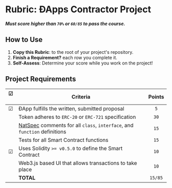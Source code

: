 # Rubric: ÐApps Contractor Project

_**Must score higher than `70%` or `60/85` to pass the course.**_

## How to Use

1. **Copy this Rubric**: to the root of your project's repository.
2. **Finish a Requirement?** each row you complete it.
3. **Self-Assess**: Determine your score while you work on the project!

## Project Requirements

| ☑ ️    | Criteria                                                                    | Points  |
| :---: | --------------------------------------------------------------------------- | :-----: |
| ☑     | ÐApp fulfills the written, submitted proposal                               | `5`     |
|       | Token adheres to `ERC-20` or `ERC-721` specification                        | `30`    |
|       | [NatSpec] comments for all `class`, `interface`, and `function` definitions | `15`    |
|       | Tests for all Smart Contract functions                                      | `15`    |
| ☑     | Uses Solidity `>= v0.5.0` to define the Smart Contract                      | `10`    |
|       | Web3.js based UI that allows transactions to take place                     | `10`    |
|       | **TOTAL**                                                                   | `15/85` |

[Natspec]: https://solidity.readthedocs.io/en/v0.5.9/natspec-format.html
